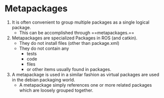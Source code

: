 # Metapackages
1. It is often convenient to group multiple packages as a single logical package.
	- This can be accomplished through ==metapackages.==
2. Metapackages are specialized Packages in ROS (and catkin).
	- They do not install files (other than package.xml)
	- They do not contain any
		- tests
		- code
		- files
		- or other items usually found in packages.
3. A metapackage is used in a similar fashion as virtual packages are used in the debian packaging world.
	- A metapackage simply references one or more related packages which are loosely grouped together.